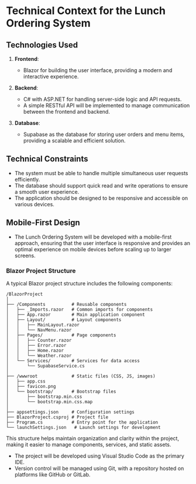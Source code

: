 # Technical Context for the Lunch Ordering System

## Technologies Used
1. **Frontend**: 
   - Blazor for building the user interface, providing a modern and interactive experience.

2. **Backend**: 
   - C# with ASP.NET for handling server-side logic and API requests.
   - A simple RESTful API will be implemented to manage communication between the frontend and backend.

3. **Database**: 
   - Supabase as the database for storing user orders and menu items, providing a scalable and efficient solution.

## Technical Constraints
- The system must be able to handle multiple simultaneous user requests efficiently.
- The database should support quick read and write operations to ensure a smooth user experience.
- The application should be designed to be responsive and accessible on various devices.

## Mobile-First Design
- The Lunch Ordering System will be developed with a mobile-first approach, ensuring that the user interface is responsive and provides an optimal experience on mobile devices before scaling up to larger screens.

### Blazor Project Structure
A typical Blazor project structure includes the following components:

```
/BlazorProject
│
├── /Components          # Reusable components
│   ├── _Imports.razor   # Common imports for components
│   ├── App.razor        # Main application component
│   ├── Layout/          # Layout components
│   │   ├── MainLayout.razor
│   │   └── NavMenu.razor
│   ├── Pages/           # Page components
│   │   ├── Counter.razor
│   │   ├── Error.razor
│   │   ├── Home.razor
│   │   └── Weather.razor
│   └── Services/        # Services for data access
│       └── SupabaseService.cs
│
├── /wwwroot             # Static files (CSS, JS, images)
│   ├── app.css
│   ├── favicon.png
│   └── bootstrap/       # Bootstrap files
│       ├── bootstrap.min.css
│       └── bootstrap.min.css.map
│
├── appsettings.json     # Configuration settings
├── BlazorProject.csproj # Project file
├── Program.cs           # Entry point for the application
└── launchSettings.json   # Launch settings for development
```

This structure helps maintain organization and clarity within the project, making it easier to manage components, services, and static assets.
- The project will be developed using Visual Studio Code as the primary IDE.
- Version control will be managed using Git, with a repository hosted on platforms like GitHub or GitLab.

